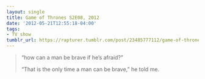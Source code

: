 ```yaml
---
layout: single
title: Game of Thrones S2E08, 2012
date: '2012-05-21T12:55:18-04:00'
tags:
- TV show
tumblr_url: https://rapturer.tumblr.com/post/23485777112/game-of-thrones-s2e08-2012
---
```

> “how can a man be brave if he’s afraid?”
> 
> “That is the only time a man can be brave,” he told me.

